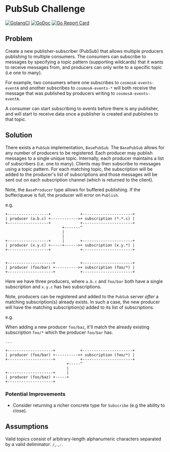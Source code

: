 # PubSub Challenge

[![GolangCI](https://golangci.com/badges/github.com/alexanderbez/pubsub-challenge.svg)](https://golangci.com)
[![GoDoc](https://godoc.org/github.com/alexanderbez/pubsub-challenge?status.svg)](https://godoc.org/github.com/alexanderbez/pubsub-challenge)
[![Go Report Card](https://goreportcard.com/badge/github.com/alexanderbez/pubsub-challenge)](https://goreportcard.com/report/github.com/alexanderbez/pubsub-challenge)

## Problem

Create a new publisher-subscriber (PubSub) that allows multiple producers
publishing to multiple consumers. The consumers can subscribe to messages by
specifying a topic pattern (supporting wildcards) that it wants to receive
messages from, and producers can only write to a specific topic (i.e one to many).

For example, two consumers where one subscribes to `cosmosA-events-eventA` and
another subscribes to `cosmosA-events-*` will both receive the message that was
published by producers writing to `cosmosA-events-eventA`.

A consumer can start subscribing to events before there is any publisher, and
will start to receive data once a publisher is created and publishes to that
topic.

## Solution

There exists a `PubSub` implementation, `BasePubSub`. The `BasePubSub` allows for
any number of producers to be registered. Each producer may publish messages to
a single unique topic. Internally, each producer maintains a list of subscribers
(i.e. one to many). Clients may then subscribe to messages using a topic pattern.
For each matching topic, the subscription will be added to the producer's list of
subscriptions and those messages will be sent out on each subscription channel
(which is returned to the client).

Note, the `BaseProducer` type allows for buffered publishing. If the buffer/queue is
full, the producer will error on `Publish`.

e.g.

```ascii
+------------------+             +----------------------+
| producer (a.b.c) +------------>+ subscription (*.*.c) |
+------------------+             +----------------------+
                         +-------^
                         |
                         |
+------------------+     |       +----------------------+
| producer (x.y.c) +-----+------>+ subscription (x.y.*) |
+------------------+             +----------------------+


+--------------------+           +----------------------+
| producer (foo/bar) +---------->+ subscription (foo/*) |
+--------------------+           +----------------------+
```

Here we have three producers, where `a.b.c` and `foo/bar` both have a single
subscription and `x.y.c` has two subscriptions.

Note, producers can be registered and added to the `PubSub` server _after_ a matching
subscription(s) already exists. In such a case, the new producer will have the
matching subscription(s) added to its list of subscriptions.

e.g.

When adding a new producer `foo/baz`, it'll match the already existing subscription
`foo/*` which the producer `foo/bar` has.

```ascii
...

+--------------------+           +----------------------+
| producer (foo/bar) +---------->+ subscription (foo/*) |
+--------------------+           +----------------------+
                           +-----^
                           |
+--------------------+     |
| producer (foo/baz) +-----+
+--------------------+
```

### Potential Improvements

* Consider returning a richer concrete type for `Subscribe` (e.g the ability to close).

## Assumptions

Valid topics consist of arbitrary-length alphanumeric characters separated by a
valid deliminator: `/`,`.`,`-`.
